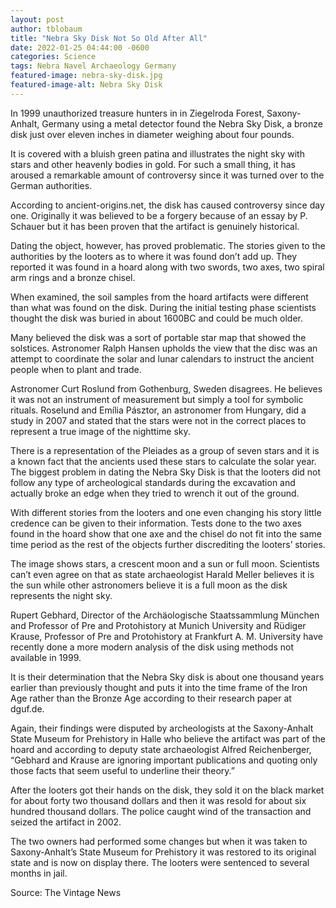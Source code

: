 ```yaml
---
layout: post
author: tblobaum 
title: "Nebra Sky Disk Not So Old After All"
date: 2022-01-25 04:44:00 -0600
categories: Science 
tags: Nebra Navel Archaeology Germany 
featured-image: nebra-sky-disk.jpg
featured-image-alt: Nebra Sky Disk 
---
```

In 1999 unauthorized treasure hunters in in Ziegelroda Forest, Saxony-Anhalt, Germany using a metal detector found the Nebra Sky Disk, a bronze disk just over eleven inches in diameter weighing about four pounds.

It is covered with a bluish green patina and illustrates the night sky with stars and other heavenly bodies in gold. For such a small thing, it has aroused a remarkable amount of controversy since it was turned over to the German authorities.

<a href="https://en.wikipedia.org/wiki/Nebra_sky_disc" data-iframely-url></a>

According to ancient-origins.net, the disk has caused controversy since day one. Originally it was believed to be a forgery because of an essay by P. Schauer but it has been proven that the artifact is genuinely historical.

Dating the object, however, has proved problematic. The stories given to the authorities by the looters as to where it was found don’t add up. They reported it was found in a hoard along with two swords, two axes, two spiral arm rings and a bronze chisel.

When examined, the soil samples from the hoard artifacts were different than what was found on the disk. During the initial testing phase scientists thought the disk was buried in about 1600BC and could be much older.

Many believed the disk was a sort of portable star map that showed the solstices. Astronomer Ralph Hansen upholds the view that the disc was an attempt to coordinate the solar and lunar calendars to instruct the ancient people when to plant and trade.

Astronomer Curt Roslund from Gothenburg, Sweden disagrees. He believes it was not an instrument of measurement but simply a tool for symbolic rituals. Roselund and Emília Pásztor, an astronomer from Hungary, did a study in 2007 and stated that the stars were not in the correct places to represent a true image of the nighttime sky.

There is a representation of the Pleiades as a group of seven stars and it is a known fact that the ancients used these stars to calculate the solar year. The biggest problem in dating the Nebra Sky Disk is that the looters did not follow any type of archeological standards during the excavation and actually broke an edge when they tried to wrench it out of the ground.

With different stories from the looters and one even changing his story little credence can be given to their information. Tests done to the two axes found in the hoard show that one axe and the chisel do not fit into the same time period as the rest of the objects further discrediting the looters’ stories.

The image shows stars, a crescent moon and a sun or full moon. Scientists can’t even agree on that as state archaeologist Harald Meller believes it is the sun while other astronomers believe it is a full moon as the disk represents the night sky.

Rupert Gebhard, Director of the Archäologische Staatssammlung München and Professor of Pre and Protohistory at Munich University and Rüdiger Krause, Professor of Pre and Protohistory at Frankfurt A. M. University have recently done a more modern analysis of the disk using methods not available in 1999.

It is their determination that the Nebra Sky  disk is about one thousand years earlier than previously thought and puts it into the time frame of the Iron Age rather than the Bronze Age according to their research paper at dguf.de.

Again, their findings were disputed by archeologists at the Saxony-Anhalt State Museum for Prehistory in Halle who believe the artifact was part of the hoard and according to deputy state archaeologist Alfred Reichenberger, “Gebhard and Krause are ignoring important publications and quoting only those facts that seem useful to underline their theory.”

After the looters got their hands on the disk, they sold it on the black market for about forty two thousand dollars and then it was resold for about six hundred thousand dollars. The police caught wind of the transaction and seized the artifact in 2002.

The two owners had performed some changes but when it was taken to Saxony-Anhalt’s State Museum for Prehistory it was restored to its original state and is now on display there. The looters were sentenced to several months in jail.

Source: The Vintage News 

<a href="https://www.thevintagenews.com/2020/10/19/nebra-sky-disk-2/?safari=1" data-iframely-url></a>

